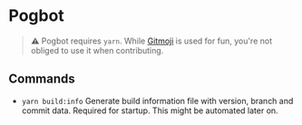 # Pogbot

> ⚠ Pogbot requires `yarn`.
> While [Gitmoji](https://gitmoji.dev/) is used for fun, you're not obliged to use it when contributing.

## Commands

-   `yarn build:info`
    Generate build information file with version, branch and commit data.
    Required for startup. This might be automated later on.
